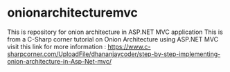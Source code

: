 # onionarchitecturemvc
This is repository for onion architecture in ASP.NET MVC application
This is from a C-Sharp corner tutorial on Onion Architecture using ASP.NET MVC 
visit this link for more information : https://www.c-sharpcorner.com/UploadFile/dhananjaycoder/step-by-step-implementing-onion-architecture-in-Asp-Net-mvc/
